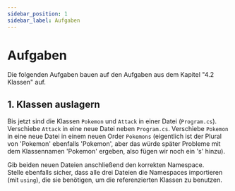 ```yaml
---
sidebar_position: 1
sidebar_label: Aufgaben
---
```


# Aufgaben

Die folgenden Aufgaben bauen auf den Aufgaben aus dem Kapitel "4.2 Klassen" auf.

## 1. Klassen auslagern

Bis jetzt sind die Klassen `Pokemon` und `Attack` in einer Datei (`Program.cs`). Verschiebe `Attack` in eine neue Datei neben `Program.cs`. Verschiebe `Pokemon` in eine neue Datei in einem neuen Order `Pokemons` (eigentlich ist der Plural von 'Pokemon' ebenfalls 'Pokemon', aber das würde später Probleme mit dem Klassennamen 'Pokemon' ergeben, also fügen wir noch ein 's' hinzu).

Gib beiden neuen Dateien anschließend den korrekten Namespace.<br/>
Stelle ebenfalls sicher, dass alle drei Dateien die Namespaces importieren (mit `using`), die sie benötigen, um die referenzierten Klassen zu benutzen.
